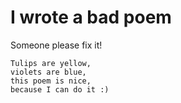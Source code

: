 # I wrote a bad poem
Someone please fix it!

    Tulips are yellow,
    violets are blue,
    this poem is nice,
    because I can do it :)
